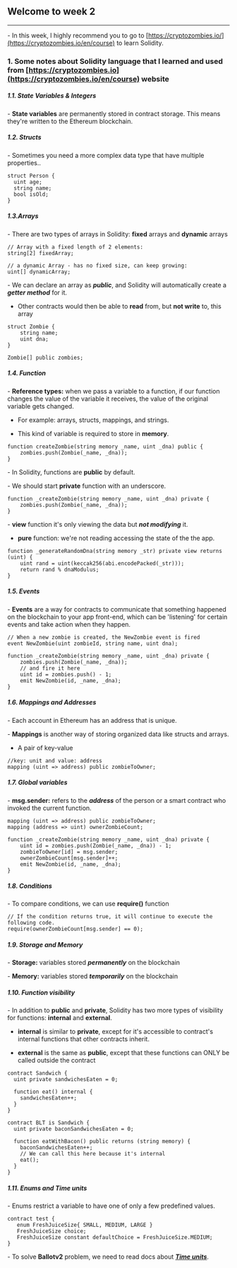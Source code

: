 ## Welcome to week 2

___

\- In this week, I highly recommend you to go to [https://cryptozombies.io/](https://cryptozombies.io/en/course) to learn Solidity. 

### 1. Some notes about Solidity language that I learned and used from [https://cryptozombies.io](https://cryptozombies.io/en/course) website

##### 1.1. State Variables & Integers

\- **State variables** are permanently stored in contract storage. This means they're written to the Ethereum blockchain.

##### 1.2. Structs

\- Sometimes you need a more complex data type that have multiple properties..

```solidity
struct Person {
  uint age;
  string name;
  bool isOld;
}
```

##### 1.3.Arrays

\- There are two types of arrays in Solidity: **fixed** arrays and **dynamic** arrays

``` Solidity
// Array with a fixed length of 2 elements:
string[2] fixedArray;

// a dynamic Array - has no fixed size, can keep growing:
uint[] dynamicArray;
```

\- We can declare an array as ***public***, and Solidity will automatically create a ***getter method*** for it.

+ Other contracts would then be able to **read** from, but **not write** to, this array

```solidity
struct Zombie {
    string name;
    uint dna;
}

Zombie[] public zombies;
```

##### 1.4. Function 

\- **Reference types:** when we pass a variable to a function, if our function changes the value of the variable it receives, the value of the original variable gets changed.

+ For example: arrays, structs, mappings, and strings.

+ This kind of variable is required to store in **memory**.

```solidity
function createZombie(string memory _name, uint _dna) public {
    zombies.push(Zombie(_name, _dna));
}
```

\- In Solidity, functions are **public** by default.

\- We should start **private** function with an underscore. 

```solidity
function _createZombie(string memory _name, uint _dna) private {
    zombies.push(Zombie(_name, _dna));
}
```

\- **view** function it's only viewing the data but ***not modifying*** it.

+ **pure** function: we're not reading accessing the state of the the app. 

```solidity
function _generateRandomDna(string memory _str) private view returns (uint) {
    uint rand = uint(keccak256(abi.encodePacked(_str)));
    return rand % dnaModulus;
}
```
##### 1.5. Events

\- **Events** are a way for contracts to communicate that something happened on the blockchain to your app front-end, which can be 'listening' for certain events and take action when they happen.

```solidity
// When a new zombie is created, the NewZombie event is fired
event NewZombie(uint zombieId, string name, uint dna);

function _createZombie(string memory _name, uint _dna) private {
    zombies.push(Zombie(_name, _dna));
    // and fire it here
    uint id = zombies.push() - 1;
    emit NewZombie(id, _name, _dna);
}
```

##### 1.6. Mappings and Addresses

\- Each account in Ethereum has an address that is unique.

\- **Mappings** is another way of storing organized data like structs and arrays. 

+ A pair of key-value

```solidity
//key: unit and value: address
mapping (uint => address) public zombieToOwner;
```

##### 1.7. Global variables 

\- **msg.sender:** refers to the ***address*** of the person or a smart contract who invoked the current function.  

```solidity
mapping (uint => address) public zombieToOwner;
mapping (address => uint) ownerZombieCount;

function _createZombie(string memory _name, uint _dna) private {
    uint id = zombies.push(Zombie(_name, _dna)) - 1;
    zombieToOwner[id] = msg.sender;
    ownerZombieCount[msg.sender]++;
    emit NewZombie(id, _name, _dna);
}
```

##### 1.8. Conditions 

\- To compare conditions, we can use **require()** function

```solidity
// If the condition returns true, it will continue to execute the following code. 
require(ownerZombieCount[msg.sender] == 0);
```

##### 1.9. Storage and Memory

\- **Storage:** variables stored ***permanently*** on the blockchain

\- **Memory:** variables stored ***temporarily*** on the blockchain

##### 1.10. Function visibility

\- In addition to **public** and **private**, Solidity has two more types of visibility for functions: **internal** and **external**.

+ **internal** is similar to **private**, except for it's accessible to contract's internal functions that other contracts inherit. 

+ **external** is the same as **public**, except that these functions can ONLY be called outside the contract 

```solidity
contract Sandwich {
  uint private sandwichesEaten = 0;

  function eat() internal {
    sandwichesEaten++;
  }
}

contract BLT is Sandwich {
  uint private baconSandwichesEaten = 0;

  function eatWithBacon() public returns (string memory) {
    baconSandwichesEaten++;
    // We can call this here because it's internal
    eat();
  }
}
```
##### 1.11. Enums and Time units

\- Enums restrict a variable to have one of only a few predefined values.

```solidity
contract test {
   enum FreshJuiceSize{ SMALL, MEDIUM, LARGE }
   FreshJuiceSize choice;
   FreshJuiceSize constant defaultChoice = FreshJuiceSize.MEDIUM;
}
```

\- To solve **Ballotv2** problem, we need to read docs about [***Time units***](https://docs.soliditylang.org/en/v0.4.21/units-and-global-variables.html).
